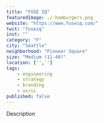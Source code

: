 ```yaml
---
title: "FUSE IQ"
featuredImage: ./-hamburgers.png
website: "https://www.fuseiq.com/"
twit: "fuseiq"
inst: ""
category: "F"
city: "Seattle"
neighborhood: "Pioneer Square"
size: "Medium (11-40)"
location: ['','']
tags:
    - engineering
    - strategy
    - branding
    - ux/ui
published: false
---
```


Description
